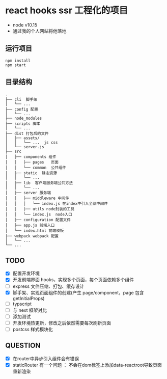 # react hooks ssr 工程化的项目

- node v10.15
- 通过我的个人网站将他落地

## 运行项目
```
npm install 
npm start 
```

## 目录结构

```
.
├── cli  脚手架
│   └── ...
├── config 配置
│   └── ...
├── node_modules
├── scripts 脚本
│   └── ...
├── dist 打包后的文件
│   ├── assets/
│   │   └── ...  js css 
│   └── server.js
├── src
│   ├── components 组件
│   │   ├── pages   页面
│   │   └── common  公共组件
│   ├── static  静态资源
│   │   └── ...
│   ├── lib  客户端服务端公共方法
│   │   └── ...
│   ├── server 服务端
│   │   ├── middleware 中间件
│   │   │   └── index.js 在index中引入全部中间件
│   │   ├── utils node封装的工具
│   │   └── index.js  node入口
│   ├── configuration 配置文件
│   ├── app.js 前端入口
│   └── index.html 前端模板
├── webpack webpack 配置
│   └── ...
└── ...
```

## TODO

- [x] 配置开发环境
- [x] 开发前端界面 hooks，实现多个页面，每个页面依赖多个组件
- [ ] express 文件压缩、打包、缓存设计
- [x] 脚手架、实现页面组件的创建(产生 page/component，page 包含 getInitialProps)
- [ ] typscript
- [ ] 与 next 框架对比
- [ ] 添加测试
- [ ] 开发环境热更新，修改之后依然需要每次刷新页面
- [ ] postcss 样式模块化

## QUESTION

- [x] 在router中异步引入组件会有错误
- [x] staticRouter 有一个问题 ： 不会在dom标签上添加data-reactroot导致页面重新渲染